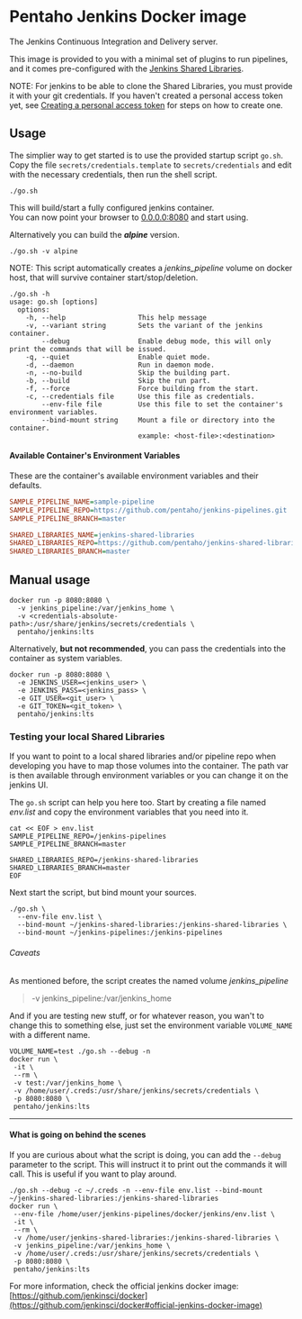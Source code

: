 # Pentaho Jenkins Docker image

The Jenkins Continuous Integration and Delivery server.

This image is provided to you with a minimal set of plugins to run pipelines, and 
it comes pre-configured with the [Jenkins Shared Libraries](https://github.com/pentaho/jenkins-shared-libraries).

NOTE: For jenkins to be able to clone the Shared Libraries, you must provide it with your git credentials. If you haven't created a personal access token yet, 
see [Creating a personal access token](https://help.github.com/articles/creating-a-personal-access-token-for-the-command-line/)
for steps on how to create one.

## Usage
The simplier way to get started is to use the provided startup script `go.sh`.  
Copy the file `secrets/credentials.template` to `secrets/credentials` and edit with the necessary credentials, then run the shell script.

```console
./go.sh
```

This will build/start a fully configured jenkins container.\
You can now point your browser to [0.0.0.0:8080](http://0.0.0.0:8080) and start using.

Alternatively you can build the ***alpine*** version.

```console
./go.sh -v alpine
```

NOTE: This script automatically creates a *jenkins_pipeline* volume on docker host, that will survive container start/stop/deletion.

```
./go.sh -h
usage: go.sh [options]
  options:
    -h, --help                  This help message
    -v, --variant string        Sets the variant of the jenkins container.
        --debug                 Enable debug mode, this will only print the commands that will be issued.
    -q, --quiet                 Enable quiet mode.
    -d, --daemon                Run in daemon mode.
    -n, --no-build              Skip the building part.
    -b, --build                 Skip the run part.
    -f, --force                 Force building from the start.
    -c, --credentials file      Use this file as credentials.
        --env-file file         Use this file to set the container's environment variables.
        --bind-mount string     Mount a file or directory into the container.
                                example: <host-file>:<destination>
``` 

#### Available Container's Environment Variables

These are the container's available environment variables and their defaults.

```ini
SAMPLE_PIPELINE_NAME=sample-pipeline
SAMPLE_PIPELINE_REPO=https://github.com/pentaho/jenkins-pipelines.git
SAMPLE_PIPELINE_BRANCH=master

SHARED_LIBRARIES_NAME=jenkins-shared-libraries
SHARED_LIBRARIES_REPO=https://github.com/pentaho/jenkins-shared-libraries.git
SHARED_LIBRARIES_BRANCH=master
```

## Manual usage

```console
docker run -p 8080:8080 \
  -v jenkins_pipeline:/var/jenkins_home \
  -v <credentials-absolute-path>:/usr/share/jenkins/secrets/credentials \
  pentaho/jenkins:lts
```

Alternatively, **but not recommended**, you can pass the credentials into the container as system variables.

```console
docker run -p 8080:8080 \
  -e JENKINS_USER=<jenkins_user> \
  -e JENKINS_PASS=<jenkins_pass> \
  -e GIT_USER=<git_user> \
  -e GIT_TOKEN=<git_token> \
  pentaho/jenkins:lts
``` 

### Testing your local Shared Libraries

If you want to point to a local shared libraries and/or pipeline repo when developing you have to map those volumes into the container. 
The path var is then available through environment variables or you can change it on the jenkins UI. 

The `go.sh` script can help you here too.
Start by creating a file named *env.list* and copy the environment variables that you need into it.

```console
cat << EOF > env.list
SAMPLE_PIPELINE_REPO=/jenkins-pipelines
SAMPLE_PIPELINE_BRANCH=master

SHARED_LIBRARIES_REPO=/jenkins-shared-libraries
SHARED_LIBRARIES_BRANCH=master
EOF
```

Next start the script, but bind mount your sources.

```console
./go.sh \
  --env-file env.list \
  --bind-mount ~/jenkins-shared-libraries:/jenkins-shared-libraries \
  --bind-mount ~/jenkins-pipelines:/jenkins-pipelines
```

###### Caveats

As mentioned before, the script creates the named volume *jenkins_pipeline*
> -v jenkins_pipeline:/var/jenkins_home

And if you are testing new stuff, or for whatever reason, you wan't to change
this to something else, just set the environment variable `VOLUME_NAME` with a
different name.

```console
VOLUME_NAME=test ./go.sh --debug -n
docker run \
 -it \
 --rm \
 -v test:/var/jenkins_home \
 -v /home/user/.creds:/usr/share/jenkins/secrets/credentials \
 -p 8080:8080 \
 pentaho/jenkins:lts
```

---

#### What is going on behind the scenes 

If you are curious about what the script is doing, you can add the `--debug` parameter
to the script. This will instruct it to print out the commands it will call. This is useful
if you want to play around.  

```console
./go.sh --debug -c ~/.creds -n --env-file env.list --bind-mount ~/jenkins-shared-libraries:/jenkins-shared-libraries
docker run \
 --env-file /home/user/jenkins-pipelines/docker/jenkins/env.list \
 -it \
 --rm \
 -v /home/user/jenkins-shared-libraries:/jenkins-shared-libraries \
 -v jenkins_pipeline:/var/jenkins_home \
 -v /home/user/.creds:/usr/share/jenkins/secrets/credentials \
 -p 8080:8080 \
 pentaho/jenkins:lts
```


For more information, check the official jenkins docker image: [https://github.com/jenkinsci/docker](https://github.com/jenkinsci/docker#official-jenkins-docker-image)